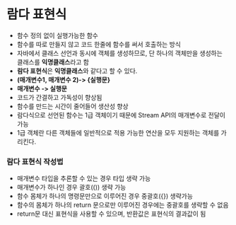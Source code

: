 # 람다 표현식
- 함수 정의 없이 실행가능한 함수
- 함수를 따로 만들지 않고 코드 한줄에 함수를 써서 호출하는 방식
- 자바에서 클래스 선언과 동시에 객체를 생성하므로, 단 하나의 객체만을 생성하는 클래스를 **익명클래스**라고 함
- **람다 표현식**은 **익명클래스**와 같다고 할 수 있다.
- **(매개변수1,  매개변수 2)-> {실행문}**
- **매개변수 -> 실행문**
- 코드가 간결하고 가독성이 향상됨
- 함수를 만드는 시간이 줄어들어 생산성 향상
- 람다식으로 선언된 함수는 1급 객체이기 때문에 Stream API의 매개변수로 전달이 가능
- 1급 객체란 다른 객체들에 일반적으로 적용 가능한 연산을 모두 지원하는 객체를 가리킨다.
### 람다 표현식 작성법
- 매개변수 타입을 추론할 수 있는 경우 타입 생략 가능
- 매개변수가 하나인 경우 괄호(()) 생략 가능
- 함수 몸체가 하나의 명령문만으로 이루어진 경우 중괄호({}) 생략가능
- 함수의 몸체가 하나의 return 문으로만 이루어진 경우에는 중괄호를 생략할 수 없음
- return문 대신 표현식을 사용할 수 있으며, 반환값은 표현식의 결과값이 됨
